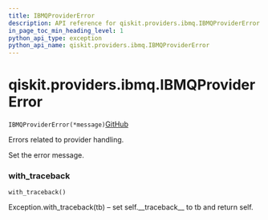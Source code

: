 ```yaml
---
title: IBMQProviderError
description: API reference for qiskit.providers.ibmq.IBMQProviderError
in_page_toc_min_heading_level: 1
python_api_type: exception
python_api_name: qiskit.providers.ibmq.IBMQProviderError
---
```


# qiskit.providers.ibmq.IBMQProviderError

<span id="qiskit.providers.ibmq.IBMQProviderError" />

`IBMQProviderError(*message)`[GitHub](https://github.com/qiskit/qiskit-ibmq-provider/tree/stable/0.13/qiskit/providers/ibmq/exceptions.py "view source code")

Errors related to provider handling.

Set the error message.

### with\_traceback

<span id="qiskit.providers.ibmq.IBMQProviderError.with_traceback" />

`with_traceback()`

Exception.with\_traceback(tb) – set self.\_\_traceback\_\_ to tb and return self.

